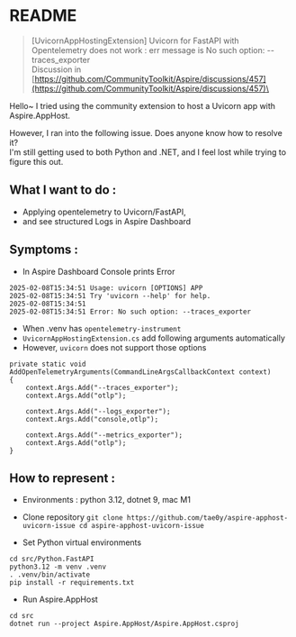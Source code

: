 # README
> [UvicornAppHostingExtension]
> Uvicorn for FastAPI with Opentelemetry does not work : err message is No such option: --traces_exporter\
> Discussion in [https://github.com/CommunityToolkit/Aspire/discussions/457](https://github.com/CommunityToolkit/Aspire/discussions/457)\

Hello~ I tried using the community extension to host a Uvicorn app with Aspire.AppHost.
  
However, I ran into the following issue. Does anyone know how to resolve it?\
I'm still getting used to both Python and .NET, and I feel lost while trying to figure this out.
  
## **What I want to do** : 
- Applying opentelemetry to Uvicorn/FastAPI, 
- and see structured Logs in Aspire Dashboard
  
## **Symptoms** :
- In Aspire Dashboard Console prints Error
```
2025-02-08T15:34:51 Usage: uvicorn [OPTIONS] APP
2025-02-08T15:34:51 Try 'uvicorn --help' for help.
2025-02-08T15:34:51
2025-02-08T15:34:51 Error: No such option: --traces_exporter
```
- When .venv has `opentelemetry-instrument`
- `UvicornAppHostingExtension.cs` add following arguments automatically
- However, `uvicorn` does not support those options
```
private static void AddOpenTelemetryArguments(CommandLineArgsCallbackContext context)
{
    context.Args.Add("--traces_exporter");
    context.Args.Add("otlp");

    context.Args.Add("--logs_exporter");
    context.Args.Add("console,otlp");

    context.Args.Add("--metrics_exporter");
    context.Args.Add("otlp");
}
```
  
## How to represent :
- Environments : python 3.12, dotnet 9, mac M1

- Clone repository
``
git clone https://github.com/tae0y/aspire-apphost-uvicorn-issue
cd aspire-apphost-uvicorn-issue
``

- Set Python virtual environments
```
cd src/Python.FastAPI
python3.12 -m venv .venv
. .venv/bin/activate
pip install -r requirements.txt
```

- Run Aspire.AppHost
```
cd src
dotnet run --project Aspire.AppHost/Aspire.AppHost.csproj
```
